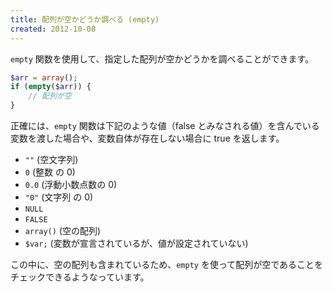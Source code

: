 ```yaml
---
title: 配列が空かどうか調べる (empty)
created: 2012-10-08
---
```


`empty` 関数を使用して、指定した配列が空かどうかを調べることができます。

~~~ php
$arr = array();
if (empty($arr)) {
    // 配列が空
}
~~~

正確には、`empty` 関数は下記のような値（false とみなされる値）を含んでいる変数を渡した場合や、変数自体が存在しない場合に true を返します。

* `""` (空文字列)
* `0` (整数 の 0)
* `0.0` (浮動小数点数の 0)
* `"0"` (文字列 の 0)
* `NULL`
* `FALSE`
* `array()` (空の配列)
* `$var;` (変数が宣言されているが、値が設定されていない)

この中に、空の配列も含まれているため、`empty` を使って配列が空であることをチェックできるようなっています。

